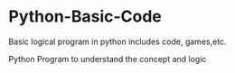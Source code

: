 # Python-Basic-Code
Basic logical program in python includes code, games,etc.

Python Program to understand the concept and logic
